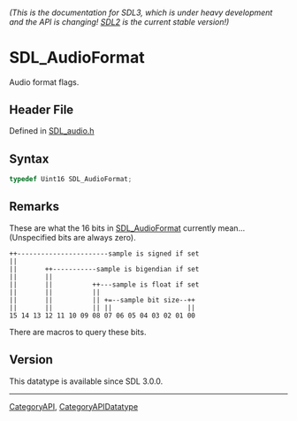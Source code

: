 ###### (This is the documentation for SDL3, which is under heavy development and the API is changing! [SDL2](https://wiki.libsdl.org/SDL2/) is the current stable version!)
# SDL_AudioFormat

Audio format flags.

## Header File

Defined in [SDL_audio.h](https://github.com/libsdl-org/SDL/blob/main/include/SDL3/SDL_audio.h)

## Syntax

```c
typedef Uint16 SDL_AudioFormat;
```

## Remarks

These are what the 16 bits in [SDL_AudioFormat](SDL_AudioFormat) currently
mean... (Unspecified bits are always zero).

```
++-----------------------sample is signed if set
||
||       ++-----------sample is bigendian if set
||       ||
||       ||          ++---sample is float if set
||       ||          ||
||       ||          || +=--sample bit size--++
||       ||          || ||                   ||
15 14 13 12 11 10 09 08 07 06 05 04 03 02 01 00
```

There are macros to query these bits.

## Version

This datatype is available since SDL 3.0.0.

----
[CategoryAPI](CategoryAPI), [CategoryAPIDatatype](CategoryAPIDatatype)

